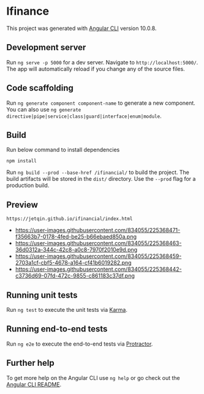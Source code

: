 # Ifinance

This project was generated with [Angular CLI](https://github.com/angular/angular-cli) version 10.0.8.

## Development server

Run `ng serve -p 5000` for a dev server. Navigate to `http://localhost:5000/`. The app will automatically reload if you change any of the source files.

## Code scaffolding

Run `ng generate component component-name` to generate a new component. You can also use `ng generate directive|pipe|service|class|guard|interface|enum|module`.

## Build

Run below command to install dependencies

```
npm install
```

Run `ng build --prod --base-href /ifinancial/` to build the project. The build artifacts will be stored in the `dist/` directory. Use the `--prod` flag for a production build.

## Preview

```
https://jetqin.github.io/ifinancial/index.html
```
+ https://user-images.githubusercontent.com/834055/225368471-f35663b7-0178-4fed-be25-b66ebaed850a.png
+ https://user-images.githubusercontent.com/834055/225368463-36d0312a-344c-42c8-a0c8-7970f2010e9d.png
+ https://user-images.githubusercontent.com/834055/225368459-2703a1cf-cbf5-4678-a164-cf41b6019282.png
+ https://user-images.githubusercontent.com/834055/225368442-c3736d69-07fd-472c-9855-c861183c37df.png

## Running unit tests

Run `ng test` to execute the unit tests via [Karma](https://karma-runner.github.io).

## Running end-to-end tests

Run `ng e2e` to execute the end-to-end tests via [Protractor](http://www.protractortest.org/).

## Further help

To get more help on the Angular CLI use `ng help` or go check out the [Angular CLI README](https://github.com/angular/angular-cli/blob/master/README.md).
